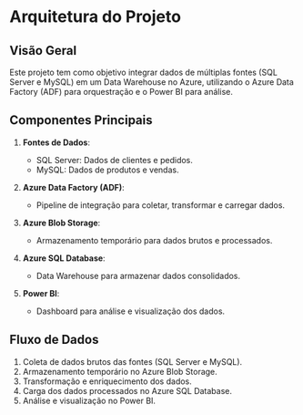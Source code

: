 # Arquitetura do Projeto

## Visão Geral
Este projeto tem como objetivo integrar dados de múltiplas fontes (SQL Server e MySQL) em um Data Warehouse no Azure, utilizando o Azure Data Factory (ADF) para orquestração e o Power BI para análise.

## Componentes Principais
1. **Fontes de Dados**:
   - SQL Server: Dados de clientes e pedidos.
   - MySQL: Dados de produtos e vendas.

2. **Azure Data Factory (ADF)**:
   - Pipeline de integração para coletar, transformar e carregar dados.

3. **Azure Blob Storage**:
   - Armazenamento temporário para dados brutos e processados.

4. **Azure SQL Database**:
   - Data Warehouse para armazenar dados consolidados.

5. **Power BI**:
   - Dashboard para análise e visualização dos dados.

## Fluxo de Dados
1. Coleta de dados brutos das fontes (SQL Server e MySQL).
2. Armazenamento temporário no Azure Blob Storage.
3. Transformação e enriquecimento dos dados.
4. Carga dos dados processados no Azure SQL Database.
5. Análise e visualização no Power BI.